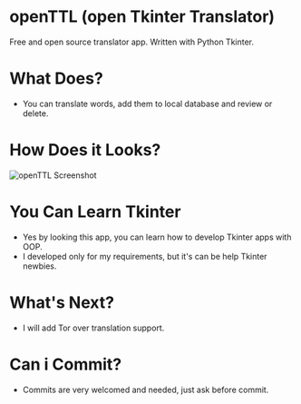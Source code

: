 # openTTL (open Tkinter Translator)
Free and open source translator app. Written with Python Tkinter.

# What Does?
- You can translate words, add them to local database and review or delete.

# How Does it Looks?
![openTTL Screenshot](https://raw.githubusercontent.com/metedenn/openTTL/main/appPreview.jpeg)

# You Can Learn Tkinter
- Yes by looking this app, you can learn how to develop Tkinter apps with OOP.
- I developed only for my requirements, but it's can be help Tkinter newbies.

# What's Next?
- I will add Tor over translation support.

# Can i Commit?
- Commits are very welcomed and needed, just ask before commit.
